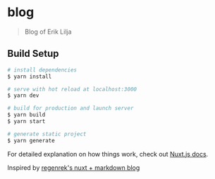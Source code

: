 # blog

> Blog of Erik Lilja

## Build Setup

``` bash
# install dependencies
$ yarn install

# serve with hot reload at localhost:3000
$ yarn dev

# build for production and launch server
$ yarn build
$ yarn start

# generate static project
$ yarn generate
```

For detailed explanation on how things work, check out [Nuxt.js docs](https://nuxtjs.org).

Inspired by [regenrek's nuxt + markdown blog](https://regenrek.com/posts/create-a-frontmatter-markdown-powered-blog-with-nuxt.js/)

